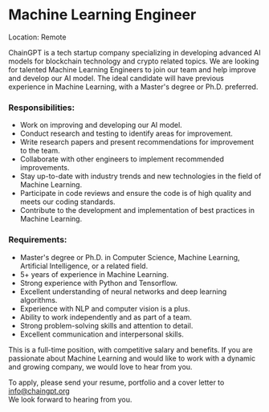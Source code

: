 # Machine Learning Engineer

Location: Remote

ChainGPT is a tech startup company specializing in developing advanced AI models for blockchain technology and crypto related topics. We are looking for talented Machine Learning Engineers to join our team and help improve and develop our AI model. The ideal candidate will have previous experience in Machine Learning, with a Master's degree or Ph.D. preferred.

### Responsibilities:

* Work on improving and developing our AI model.
* Conduct research and testing to identify areas for improvement.
* Write research papers and present recommendations for improvement to the team.
* Collaborate with other engineers to implement recommended improvements.
* Stay up-to-date with industry trends and new technologies in the field of Machine Learning.
* Participate in code reviews and ensure the code is of high quality and meets our coding standards.
* Contribute to the development and implementation of best practices in Machine Learning.

### Requirements:

* Master's degree or Ph.D. in Computer Science, Machine Learning, Artificial Intelligence, or a related field.
* 5+ years of experience in Machine Learning.
* Strong experience with Python and Tensorflow.
* Excellent understanding of neural networks and deep learning algorithms.
* Experience with NLP and computer vision is a plus.
* Ability to work independently and as part of a team.
* Strong problem-solving skills and attention to detail.
* Excellent communication and interpersonal skills.

This is a full-time position, with competitive salary and benefits. If you are passionate about Machine Learning and would like to work with a dynamic and growing company, we would love to hear from you.

To apply, please send your resume, portfolio and a cover letter to info@chaingpt.org \
We look forward to hearing from you.
